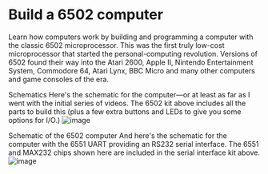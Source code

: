 # Build a 6502 computer
Learn how computers work by building and programming a computer with the classic 6502 microprocessor. This was the first truly low-cost microprocessor that started the personal-computing revolution. 
Versions of 6502 found their way into the Atari 2600, Apple II, Nintendo Entertainment System, Commodore 64, Atari Lynx, BBC Micro and many other computers and game consoles of the era.



Schematics
Here's the schematic for the computer—or at least as far as I went with the initial series of videos. The 6502 kit above includes all the parts to build this (plus a few extra buttons and LEDs to give you some options for I/O.)
![image](https://eater.net/schematics/6502.png)

Schematic of the 6502 computer
And here's the schematic for the computer with the 6551 UART providing an RS232 serial interface. The 6551 and MAX232 chips shown here are included in the serial interface kit above.
![image](https://github.com/ArterioRodrigues/6502_Project/assets/48306622/2bcaf9e5-deb1-468e-b6b4-82dfcb263c93)

